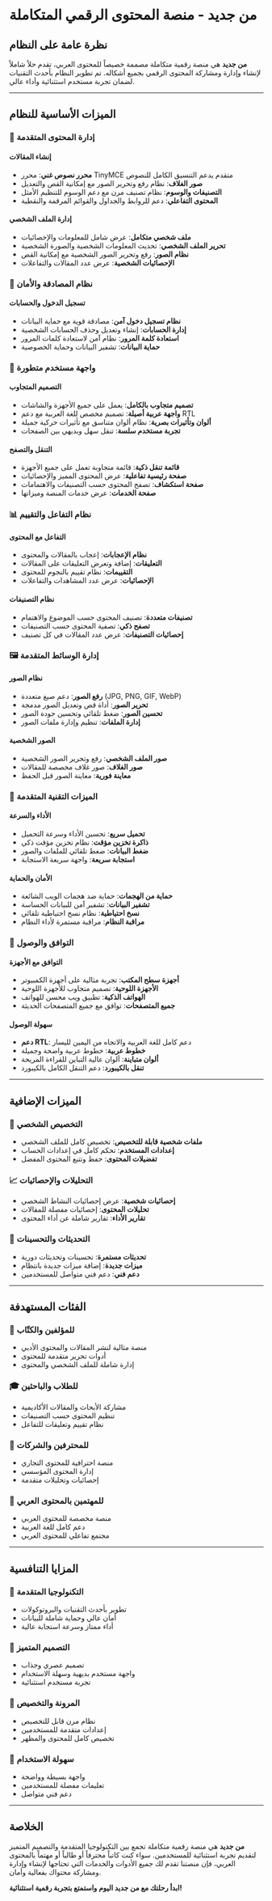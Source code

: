 # من جديد - منصة المحتوى الرقمي المتكاملة

## نظرة عامة على النظام

**من جديد** هي منصة رقمية متكاملة مصممة خصيصاً للمحتوى العربي، تقدم حلاً شاملاً لإنشاء وإدارة ومشاركة المحتوى الرقمي بجميع أشكاله. تم تطوير النظام بأحدث التقنيات لضمان تجربة مستخدم استثنائية وأداء عالي.

---

## الميزات الأساسية للنظام

### 🎯 إدارة المحتوى المتقدمة

#### إنشاء المقالات
- **محرر نصوص غني**: محرر TinyMCE متقدم يدعم التنسيق الكامل للنصوص
- **صور الغلاف**: نظام رفع وتحرير الصور مع إمكانية القص والتعديل
- **التصنيفات والوسوم**: نظام تصنيف مرن مع دعم الوسوم للتنظيم الأمثل
- **المحتوى التفاعلي**: دعم للروابط والجداول والقوائم المرقمة والنقطية

#### إدارة الملف الشخصي
- **ملف شخصي متكامل**: عرض شامل للمعلومات والإحصائيات
- **تحرير الملف الشخصي**: تحديث المعلومات الشخصية والصورة الشخصية
- **نظام الصور**: رفع وتحرير الصور الشخصية مع إمكانية القص
- **الإحصائيات الشخصية**: عرض عدد المقالات والتفاعلات

### 🔐 نظام المصادقة والأمان

#### تسجيل الدخول والحسابات
- **نظام تسجيل دخول آمن**: مصادقة قوية مع حماية البيانات
- **إدارة الحسابات**: إنشاء وتعديل وحذف الحسابات الشخصية
- **استعادة كلمة المرور**: نظام آمن لاستعادة كلمات المرور
- **حماية البيانات**: تشفير البيانات وحماية الخصوصية

### 🎨 واجهة مستخدم متطورة

#### التصميم المتجاوب
- **تصميم متجاوب بالكامل**: يعمل على جميع الأجهزة والشاشات
- **واجهة عربية أصيلة**: تصميم مخصص للغة العربية مع دعم RTL
- **ألوان وتأثيرات بصرية**: نظام ألوان متناسق مع تأثيرات حركية جميلة
- **تجربة مستخدم سلسة**: تنقل سهل وبديهي بين الصفحات

#### التنقل والتصفح
- **قائمة تنقل ذكية**: قائمة متجاوبة تعمل على جميع الأجهزة
- **صفحة رئيسية تفاعلية**: عرض المحتوى المميز والإحصائيات
- **صفحة استكشاف**: تصفح المحتوى حسب التصنيفات والاهتمامات
- **صفحة الخدمات**: عرض خدمات المنصة وميزاتها

### 📊 نظام التفاعل والتقييم

#### التفاعل مع المحتوى
- **نظام الإعجابات**: إعجاب بالمقالات والمحتوى
- **التعليقات**: إضافة وتعرض التعليقات على المقالات
- **التقييمات**: نظام تقييم بالنجوم للمحتوى
- **الإحصائيات**: عرض عدد المشاهدات والتفاعلات

#### نظام التصنيفات
- **تصنيفات متعددة**: تصنيف المحتوى حسب الموضوع والاهتمام
- **تصفح ذكي**: تصفية المحتوى حسب التصنيفات
- **إحصائيات التصنيفات**: عرض عدد المقالات في كل تصنيف

### 🖼️ إدارة الوسائط المتقدمة

#### نظام الصور
- **رفع الصور**: دعم صيغ متعددة (JPG, PNG, GIF, WebP)
- **تحرير الصور**: أداة قص وتعديل الصور مدمجة
- **تحسين الصور**: ضغط تلقائي وتحسين جودة الصور
- **إدارة الملفات**: تنظيم وإدارة ملفات الصور

#### الصور الشخصية
- **صور الملف الشخصي**: رفع وتحرير الصور الشخصية
- **صور الغلاف**: صور غلاف مخصصة للمقالات
- **معاينة فورية**: معاينة الصور قبل الحفظ

### 🔧 الميزات التقنية المتقدمة

#### الأداء والسرعة
- **تحميل سريع**: تحسين الأداء وسرعة التحميل
- **ذاكرة تخزين مؤقت**: نظام تخزين مؤقت ذكي
- **ضغط البيانات**: ضغط تلقائي للملفات والصور
- **استجابة سريعة**: واجهة سريعة الاستجابة

#### الأمان والحماية
- **حماية من الهجمات**: حماية ضد هجمات الويب الشائعة
- **تشفير البيانات**: تشفير آمن للبيانات الحساسة
- **نسخ احتياطية**: نظام نسخ احتياطية تلقائي
- **مراقبة النظام**: مراقبة مستمرة لأداء النظام

### 📱 التوافق والوصول

#### التوافق مع الأجهزة
- **أجهزة سطح المكتب**: تجربة مثالية على أجهزة الكمبيوتر
- **الأجهزة اللوحية**: تصميم متجاوب للأجهزة اللوحية
- **الهواتف الذكية**: تطبيق ويب محسن للهواتف
- **جميع المتصفحات**: توافق مع جميع المتصفحات الحديثة

#### سهولة الوصول
- **دعم RTL**: دعم كامل للغة العربية والاتجاه من اليمين لليسار
- **خطوط عربية**: خطوط عربية واضحة وجميلة
- **ألوان متباينة**: ألوان عالية التباين للقراءة المريحة
- **تنقل بالكيبورد**: دعم التنقل الكامل بالكيبورد

---

## الميزات الإضافية

### 🎨 التخصيص الشخصي
- **ملفات شخصية قابلة للتخصيص**: تخصيص كامل للملف الشخصي
- **إعدادات المستخدم**: تحكم كامل في إعدادات الحساب
- **تفضيلات المحتوى**: حفظ وتتبع المحتوى المفضل

### 📈 التحليلات والإحصائيات
- **إحصائيات شخصية**: عرض إحصائيات النشاط الشخصي
- **تحليلات المحتوى**: إحصائيات مفصلة للمقالات
- **تقارير الأداء**: تقارير شاملة عن أداء المحتوى

### 🔄 التحديثات والتحسينات
- **تحديثات مستمرة**: تحسينات وتحديثات دورية
- **ميزات جديدة**: إضافة ميزات جديدة بانتظام
- **دعم فني**: دعم فني متواصل للمستخدمين

---

## الفئات المستهدفة

### 👥 للمؤلفين والكتّاب
- منصة مثالية لنشر المقالات والمحتوى الأدبي
- أدوات تحرير متقدمة للمحتوى
- إدارة شاملة للملف الشخصي والمحتوى

### 🎓 للطلاب والباحثين
- مشاركة الأبحاث والمقالات الأكاديمية
- تنظيم المحتوى حسب التصنيفات
- نظام تقييم وتعليقات للتفاعل

### 💼 للمحترفين والشركات
- منصة احترافية للمحتوى التجاري
- إدارة المحتوى المؤسسي
- إحصائيات وتحليلات متقدمة

### 🌟 للمهتمين بالمحتوى العربي
- منصة مخصصة للمحتوى العربي
- دعم كامل للغة العربية
- مجتمع تفاعلي للمحتوى العربي

---

## المزايا التنافسية

### 🚀 التكنولوجيا المتقدمة
- تطوير بأحدث التقنيات والبروتوكولات
- أمان عالي وحماية شاملة للبيانات
- أداء ممتاز وسرعة استجابة عالية

### 🎨 التصميم المتميز
- تصميم عصري وجذاب
- واجهة مستخدم بديهية وسهلة الاستخدام
- تجربة مستخدم استثنائية

### 🔧 المرونة والتخصيص
- نظام مرن قابل للتخصيص
- إعدادات متقدمة للمستخدمين
- تخصيص كامل للمحتوى والمظهر

### 📱 سهولة الاستخدام
- واجهة بسيطة وواضحة
- تعليمات مفصلة للمستخدمين
- دعم فني متواصل

---

## الخلاصة

**من جديد** هي منصة رقمية متكاملة تجمع بين التكنولوجيا المتقدمة والتصميم المتميز لتقديم تجربة استثنائية للمستخدمين. سواء كنت كاتباً محترفاً أو طالباً أو مهتماً بالمحتوى العربي، فإن منصتنا تقدم لك جميع الأدوات والخدمات التي تحتاجها لإنشاء وإدارة ومشاركة محتواك بفعالية وأمان.

**ابدأ رحلتك مع من جديد اليوم واستمتع بتجربة رقمية استثنائية!** 
